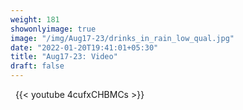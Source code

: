 ```yaml
---
weight: 181
showonlyimage: true
image: "/img/Aug17-23/drinks_in_rain_low_qual.jpg"
date: "2022-01-20T19:41:01+05:30"
title: "Aug17-23: Video"
draft: false
---
```


&nbsp;
{{< youtube 4cufxCHBMCs >}}
&nbsp;
